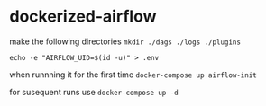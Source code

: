 # dockerized-airflow

make the following directories `mkdir ./dags ./logs ./plugins`

`echo -e "AIRFLOW_UID=$(id -u)" > .env`

when runnning it for the first time 
`docker-compose up airflow-init`

for susequent runs use
`docker-compose up -d`
